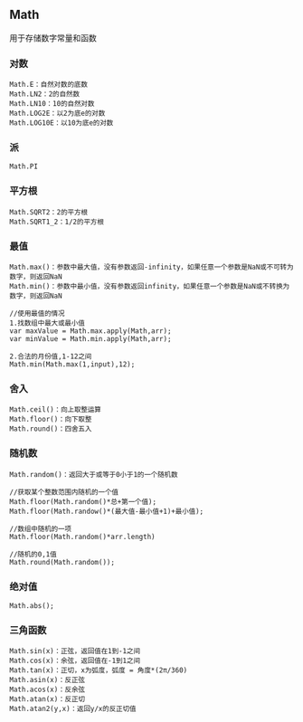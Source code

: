 ## Math

用于存储数字常量和函数

### 对数

```
Math.E：自然对数的底数
Math.LN2：2的自然数
Math.LN10：10的自然对数
Math.LOG2E：以2为底e的对数
Math.LOG10E：以10为底e的对数
```

### 派

```
Math.PI
```

### 平方根

```
Math.SQRT2：2的平方根
Math.SQRT1_2：1/2的平方根
```

### 最值

```
Math.max()：参数中最大值，没有参数返回-infinity，如果任意一个参数是NaN或不可转为数字，则返回NaN
Math.min()：参数中最小值，没有参数返回infinity，如果任意一个参数是NaN或不转换为数字，则返回NaN

//使用最值的情况
1.找数组中最大或最小值
var maxValue = Math.max.apply(Math,arr);
var minValue = Math.min.apply(Math,arr);

2.合法的月份值,1-12之间
Math.min(Math.max(1,input),12);
```

### 舍入

```
Math.ceil()：向上取整运算
Math.floor()：向下取整
Math.round()：四舍五入
```

### 随机数

```
Math.random()：返回大于或等于0小于1的一个随机数

//获取某个整数范围内随机的一个值
Math.floor(Math.random()*总+第一个值);
Math.floor(Math.randow()*(最大值-最小值+1)+最小值);

//数组中随机的一项
Math.floor(Math.random()*arr.length)

//随机的0,1值
Math.round(Math.random());
```

### 绝对值

```
Math.abs();
```

### 三角函数

```
Math.sin(x)：正弦，返回值在1到-1之间
Math.cos(x)：余弦，返回值在-1到1之间
Math.tan(x)：正切，x为弧度，弧度 = 角度*(2π/360)
Math.asin(x)：反正弦
Math.acos(x)：反余弦
Math.atan(x)：反正切
Math.atan2(y,x)：返回y/x的反正切值
```



